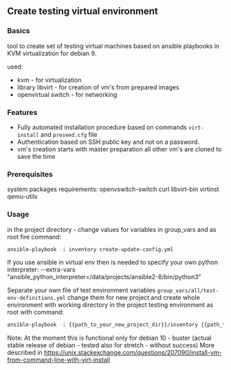 ## Create testing virtual environment

### Basics

tool to create set of testing virtual machines based on ansible playbooks  in KVM virtualization for debian 9.

used:
* kvm - for virtualization
* library libvirt - for creation of vm's from prepared images
* openvirtual switch - for networking

### Features

* Fully automated installation procedure based on commands `virt-install` and `preseed.cfg` file
* Authentication based on SSH public key and not on a password.
* vm's creation starts with master preparation all other vm's are cloned to save the time

### Prerequisites

system packages requirements:
openvswitch-switch curl libvirt-bin virtinst qemu-utils


### Usage
in the project directory - change values for variables in group_vars and as root fire command:
```bash
ansible-playbook -i inventory create-update-config.yml
```

If you use ansible in virtual env then is needed to specify your own python interpreter:
--extra-vars "ansible_python_interpreter=/data/projects/ansible2-8/bin/python3"

Separate your own file of test environment variables `group_vars/all/test-env-definitions.yml` change them for new project and create whole environment with working directory in the project testing environment as root with command:

```bash
ansible-playbook -i {{path_to_your_new_project_dir}}/inventory {{path_to_your_ansible_test_env_project_dir}}/create-update-config.yml --extra-vars "@{{path_to_your_new_project_dir}}/group_vars/all/test-env-definitions.yml" --extra-vars "ansible_python_interpreter={{path_to_your_virtualenv}}/bin/python3"
```

Note: At the moment this is functional only for debian 10 - buster (actual stable release of debian - tested also for stretch - without success)
More described in https://unix.stackexchange.com/questions/207090/install-vm-from-command-line-with-virt-install
